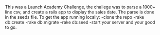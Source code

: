 This was a Launch Academy Challenge, the challege was to parse a 1000+ line
csv, and create a rails app to display the sales date.  The parse is done in
the seeds file.
To get the app running locally:
-clone the repo
-rake db:create
-rake db:migrate
-rake db:seed
-start your server and your good to go.